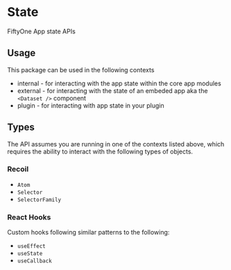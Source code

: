 # State

FiftyOne App state APIs

## Usage

This package can be used in the following contexts

-   internal - for interacting with the app state within the core app modules
-   external - for interacting with the state of an embeded app aka the
    `<Dataset />` component
-   plugin - for interacting with app state in your plugin

## Types

The API assumes you are running in one of the contexts listed above, which
requires the ability to interact with the following types of objects.

### Recoil

-   `Atom`
-   `Selector`
-   `SelectorFamily`

### React Hooks

Custom hooks following similar patterns to the following:

-   `useEffect`
-   `useState`
-   `useCallback`
